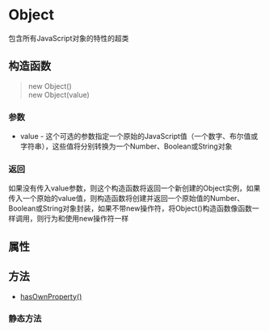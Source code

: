 # Object
包含所有JavaScript对象的特性的超类

## 构造函数

> new Object()    
> new Object(value)

### 参数
* value - 这个可选的参数指定一个原始的JavaScript值（一个数字、布尔值或字符串），这些值将分别转换为一个Number、Boolean或String对象

### 返回
如果没有传入value参数，则这个构造函数将返回一个新创建的Object实例，如果传入一个原始的value值，则构造函数将创建并返回一个原始值的Number、Boolean或String对象封装，如果不带new操作符，将Object()构造函数像函数一样调用，则行为和使用new操作符一样

## 属性

## 方法
* [hasOwnProperty()](#hasownproperty)
### 静态方法
